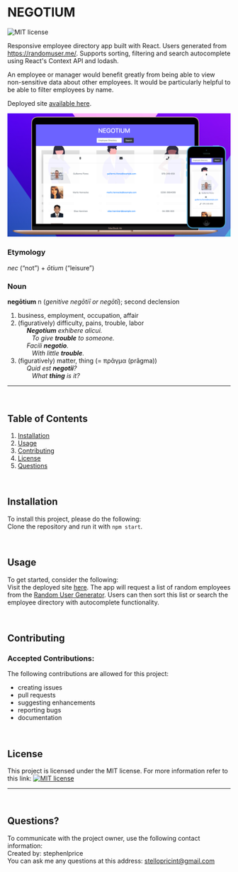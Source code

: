 
  # NEGOTIUM

  ![MIT license](https://img.shields.io/badge/License-MIT-blue.svg)
  
  Responsive employee directory app built with React. Users generated from https://randomuser.me/. Supports sorting, filtering and search autocomplete using React's Context API    and lodash.

  An employee or manager would benefit greatly from being able to view non-sensitive data about other employees. It would be particularly helpful to be able to filter employees by name.
  
  Deployed site [available here](https://stephenlprice.github.io/negotium/).
  <br>

  ![negotium.png](./src/assets/images/negotium.png)

  ### Etymology
  *nec* (“not”) +‎ *ōtium* (“leisure”)
  
  ### Noun
  **negōtium** n (*genitive negōtiī or negōtī*); second declension

  1. business, employment, occupation, affair
  2. (figuratively) difficulty, pains, trouble, labor<br>
  &nbsp;&nbsp;&nbsp;&nbsp;&nbsp;***Negotium** exhibere alicui.* <br>
  &nbsp;&nbsp;&nbsp;&nbsp;&nbsp;&nbsp;&nbsp;&nbsp;*To give **trouble** to someone.*<br>
  &nbsp;&nbsp;&nbsp;&nbsp;&nbsp;*Facili **negotio**.*<br>
  &nbsp;&nbsp;&nbsp;&nbsp;&nbsp;&nbsp;&nbsp;&nbsp;*With little **trouble**.*<br>
  3. (figuratively) matter, thing (= πρᾶγμα (prâgma))<br>
  &nbsp;&nbsp;&nbsp;&nbsp;&nbsp;*Quid est **negotii**?*<br>
  &nbsp;&nbsp;&nbsp;&nbsp;&nbsp;&nbsp;&nbsp;&nbsp;*What **thing** is it?*
  <hr>
  <br>

  ## Table of Contents
  1. [Installation](#Installation)
  2. [Usage](#Usage)
  3. [Contributing](#Contributing)
  4. [License](#License)
  5. [Questions](#Questions)
   
  <br>

  ## Installation
  To install this project, please do the following:<br>
  Clone the repository and run it with `npm start`.

  <br>

  ## Usage
  To get started, consider the following:<br>
  Visit the deployed site [here](https://stephenlprice.github.io/negotium/). The app will request a list of random employees from the [Random User Generator](https://randomuser.me). Users can then sort this list or search the employee directory with autocomplete functionality.

  <br>

  ## Contributing

  ### Accepted Contributions:
  The following contributions are allowed for this project:<br>
  <ul>
    <li>creating issues</li><li>pull requests</li><li>suggesting enhancements</li><li>reporting bugs</li><li>documentation</li>
  </ul>
  <br>

  ## License
  This project is licensed under the MIT license.
  For more information refer to this link: [![MIT license](https://img.shields.io/badge/License-MIT-blue.svg)](https://lbesson.mit-license.org/)
  <hr>
  <br>

  ## Questions?
  To communicate with the project owner, use the following contact information:<br>
  Created by: stephenlprice <br>
  You can ask me any questions at this address: stellopricint@gmail.com
  
